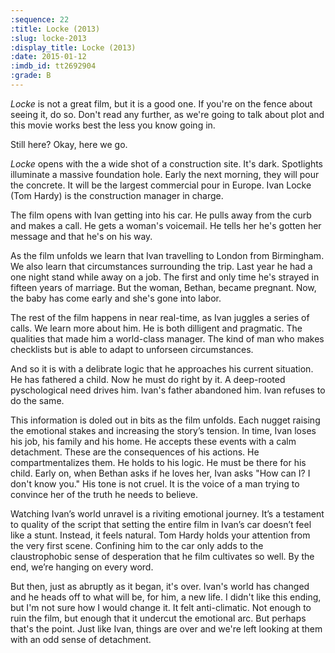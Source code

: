 ```yaml
---
:sequence: 22
:title: Locke (2013)
:slug: locke-2013
:display_title: Locke (2013)
:date: 2015-01-12
:imdb_id: tt2692904
:grade: B
---
```

_Locke_ is not a great film, but it is a good one. If you're on the fence about seeing it, do so. Don't read any further, as we're going to talk about plot and this movie works best the less you know going in.

Still here? Okay, here we go.

_Locke_ opens with the a wide shot of a construction site. It's dark. Spotlights illuminate a massive foundation hole. Early the next morning, they will pour the concrete. It will be the largest commercial pour in Europe. Ivan Locke (Tom Hardy) is the construction manager in charge.

The film opens with Ivan getting into his car. He pulls away from the curb and makes a call. He gets a woman's voicemail. He tells her he's gotten her message and that he's on his way.

As the film unfolds we learn that Ivan travelling to London from Birmingham. We also learn that circumstances surrounding the trip. Last year he had a one night stand while away on a job. The first and only time he's strayed in fifteen years of marriage. But the woman, Bethan, became pregnant. Now, the baby has come early and she's gone into labor.

The rest of the film happens in near real-time, as Ivan juggles a series of calls. We learn more about him. He is both dilligent and pragmatic. The qualities that made him a world-class manager. The kind of man who makes checklists but is able to adapt to unforseen circumstances. 

And so it is with a delibrate logic that he approaches his current situation. He has fathered a child. Now he must do right by it. A deep-rooted pyschological need drives him. Ivan's father abandoned him. Ivan refuses to do the same.

This information is doled out in bits as the film unfolds. Each nugget raising the emotional stakes and increasing the story’s tension. In time, Ivan loses his job, his family and his home. He accepts these events with a calm detachment. These are the consequences of his actions. He compartmentalizes them. He holds to his logic. He must be there for his child. Early on, when Bethan asks if he loves her, Ivan asks "How can I? I don't know you." His tone is not cruel. It is the voice of a man trying to convince her of the truth he needs to believe.

Watching Ivan’s world unravel is a riviting emotional journey.  It’s a testament to quality of the script that setting the entire film in Ivan’s car doesn’t feel like a stunt. Instead, it feels natural. Tom Hardy holds your attention from the very first scene. Confining him to the car only adds to the claustrophobic sense of desperation that he film cultivates so well. By the end, we’re hanging on every word.

But then, just as abruptly as it began, it's over. Ivan's world has changed and he heads off to what will be, for him, a new life. I didn't like this ending, but I'm not sure how I would change it. It felt anti-climatic. Not enough to ruin the film, but enough that it undercut the emotional arc. But perhaps that's the point. Just like Ivan, things are over and we're left looking at them with an odd sense of detachment.
